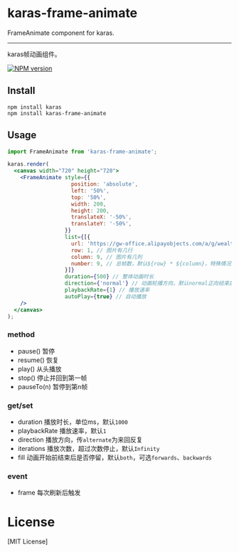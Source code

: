 # karas-frame-animate
FrameAnimate component for karas.

---
karas帧动画组件。

[![NPM version](https://img.shields.io/npm/v/karas-frame-animate.svg)](https://npmjs.org/package/karas-frame-animate)

## Install
```
npm install karas
npm install karas-frame-animate
```

## Usage

```jsx
import FrameAnimate from 'karas-frame-animate';

karas.render(
  <canvas width="720" height="720">
    <FrameAnimate style={{
                    position: 'absolute',
                    left: '50%',
                    top: '50%',
                    width: 200,
                    height: 200,
                    translateX: '-50%',
                    translateY: '-50%',
                  }}
                  list={[{
                    url: 'https://gw-office.alipayobjects.com/a/g/wealthprod/Karas/demo/7y/body.png', // 帧动画图片
                    row: 1, // 图片有几行
                    column: 9, // 图片有几列
                    number: 9, // 总帧数，默认${row} * ${column}，特殊情况下如多行最后一行数量不满传入自定义总数 
                  }]}
                  duration={500} // 整体动画时长
                  direction={'normal'} // 动画轮播方向，默认normal正向结束后从头开始，alternate会在正向结束后反向
                  playbackRate={1} // 播放速率
                  autoPlay={true} // 自动播放
    />
  </canvas>
);
```

### method
* pause() 暂停
* resume() 恢复
* play() 从头播放
* stop() 停止并回到第一帧
* pauseTo(n) 暂停到第n帧

### get/set
* duration 播放时长，单位ms，默认`1000`
* playbackRate 播放速率，默认`1`
* direction 播放方向，传`alternate`为来回反复
* iterations 播放次数，超过次数停止，默认`Infinity`
* fill 动画开始前结束后是否停留，默认`both`，可选`forwards`、`backwards`

### event
* frame 每次刷新后触发

# License
[MIT License]
